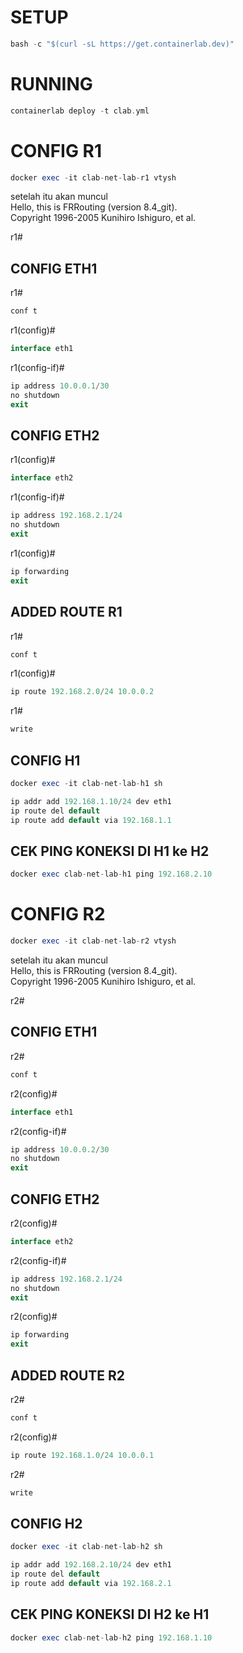 # SETUP

```php
bash -c "$(curl -sL https://get.containerlab.dev)"
```

# RUNNING

```php
containerlab deploy -t clab.yml
```

# CONFIG R1

```php
docker exec -it clab-net-lab-r1 vtysh
```

setelah itu akan muncul <br>
Hello, this is FRRouting (version 8.4_git). <br>
Copyright 1996-2005 Kunihiro Ishiguro, et al.

r1#

## CONFIG ETH1

r1#

```php
conf t
```

r1(config)#

```php
interface eth1
```

r1(config-if)#

```php
ip address 10.0.0.1/30
no shutdown
exit
```

## CONFIG ETH2

r1(config)#

```php
interface eth2
```

r1(config-if)#

```php
ip address 192.168.2.1/24
no shutdown
exit
```

r1(config)#

```php
ip forwarding
exit
```

## ADDED ROUTE R1

r1#

```php
conf t
```

r1(config)#

```php
ip route 192.168.2.0/24 10.0.0.2
```

r1#

```php
write
```

## CONFIG H1

```php
docker exec -it clab-net-lab-h1 sh
```

```php
ip addr add 192.168.1.10/24 dev eth1
ip route del default
ip route add default via 192.168.1.1
```

## CEK PING KONEKSI DI H1 ke H2

```php
docker exec clab-net-lab-h1 ping 192.168.2.10
```

# CONFIG R2

```php
docker exec -it clab-net-lab-r2 vtysh
```

setelah itu akan muncul <br>
Hello, this is FRRouting (version 8.4_git). <br>
Copyright 1996-2005 Kunihiro Ishiguro, et al.

r2#

## CONFIG ETH1

r2#

```php
conf t
```

r2(config)#

```php
interface eth1
```

r2(config-if)#

```php
ip address 10.0.0.2/30
no shutdown
exit
```

## CONFIG ETH2

r2(config)#

```php
interface eth2
```

r2(config-if)#

```php
ip address 192.168.2.1/24
no shutdown
exit
```

r2(config)#

```php
ip forwarding
exit
```

## ADDED ROUTE R2

r2#

```php
conf t
```

r2(config)#

```php
ip route 192.168.1.0/24 10.0.0.1
```

r2#

```php
write
```

## CONFIG H2

```php
docker exec -it clab-net-lab-h2 sh
```

```php
ip addr add 192.168.2.10/24 dev eth1
ip route del default
ip route add default via 192.168.2.1
```

## CEK PING KONEKSI DI H2 ke H1

```php
docker exec clab-net-lab-h2 ping 192.168.1.10
```
